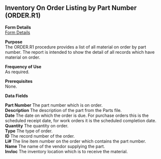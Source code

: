 ##  Inventory On Order Listing by Part Number (ORDER.R1)

<PageHeader />

**Form Details**  
[ Form Details ](ORDER-R1-1/README.md)   

**Purpose**  
The ORDER.R1 procedure provides a list of all material on order by part
number. The report is intended to show the detail of all records which have
material on order.

**Frequency of Use**  
As required.

**Prerequisites**  
None.

**Data Fields**

**Part Number** The part number which is on order.  
**Description** The description of the part from the Parts file.  
**Date** The date on which the order is due. For purchase orders this is the
scheduled receipt date, for work orders it is the scheduled completion date.  
**Quantity** The quantity on order.  
**Type** The type of order.  
**ID** The record number of the order.  
**Li#** The line item number on the order which contains the part number.  
**Name** The name of the vendor supplying the part.  
**Invloc** The inventory location which is to receive the material.  
  
<badge text= "Version 8.10.57" vertical="middle" />

<PageFooter />